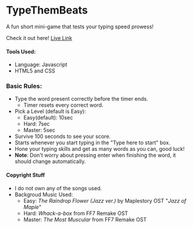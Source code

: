 # TypeThemBeats
A fun short mini-game that tests your typing speed prowess!

Check it out here! [Live Link](https://danchau88.github.io/TypeAndBeats/)

#### Tools Used:
* Language: Javascript
* HTML5 and CSS

### Basic Rules:
* Type the word present correctly before the timer ends.
  * Timer resets every correct word.
* Pick a Level (default is Easy): 
  * Easy(default): 10sec
  * Hard: 7sec 
  * Master: 5sec
* Survive 100 seconds to see your score.
* Starts whenever you start typing in the "Type here to start" box.
* Hone your typing skills and get as many words as you can, good luck!
* **Note**: Don't worry about pressing enter when finishing the word, it should change automatically.

#### Copyright Stuff
* I do not own any of the songs used.
* Backgroud Music Used:
  * Easy: *The Raindrop Flower (Jazz ver.)* by Maplestory OST "*Jazz of Maple*"
  * Hard: *Whack-a-box* from FF7 Remake OST
  * Master: *The Most Muscular* from FF7 Remake OST
